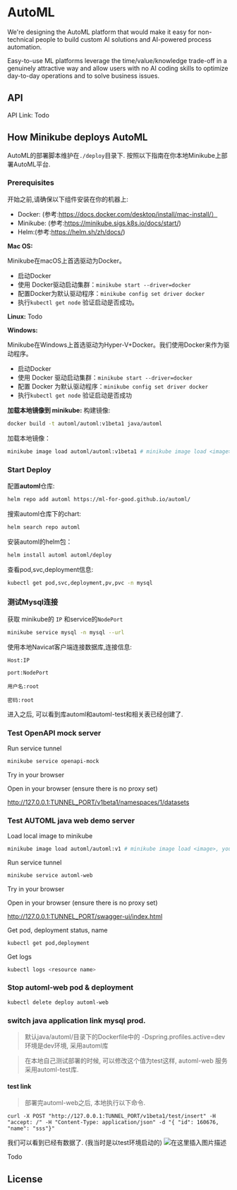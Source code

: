 # AutoML

We're designing the AutoML platform that would make it easy for non-technical people to build custom AI solutions and
AI-powered process automation.

Easy-to-use ML platforms leverage the time/value/knowledge trade-off in a genuinely attractive way and allow users with
no AI coding skills to optimize day-to-day operations and to solve business issues.

## API

API Link: Todo

## How Minikube deploys AutoML

AutoML的部署脚本维护在``./deploy``目录下.
按照以下指南在你本地Minikube上部署AutoML平台.

### Prerequisites

开始之前,请确保以下组件安装在你的机器上:

- Docker: (参考:https://docs.docker.com/desktop/install/mac-install/）
- Minikube:  (参考:https://minikube.sigs.k8s.io/docs/start/)
- Helm:(参考:https://helm.sh/zh/docs/)

**Mac OS:**

Minikube在macOS上首选驱动为Docker。

- 启动Docker
- 使用 Docker驱动启动集群：`minikube start --driver=docker`
- 配置Docker为默认驱动程序：`minikube config set driver docker`
- 执行`kubectl get node` 验证启动是否成功。

**Linux:** Todo

**Windows:**

Minikube在Windows上首选驱动为Hyper-V+Docker。我们使用Docker来作为驱动程序。

- 启动Docker
- 使用 Docker 驱动启动集群：`minikube start --driver=docker`
- 配置 Docker 为默认驱动程序：`minikube config set driver docker`
- 执行`kubectl get node` 验证启动是否成功


**加载本地镜像到 minikube:**
构建镜像:
```bash
docker build -t automl/automl:v1beta1 java/automl
```

加载本地镜像：
```bash
minikube image load automl/automl:v1beta1 # minikube image load <image>, your local image
```

### Start Deploy

配置**automl**仓库: 

```bash
helm repo add automl https://ml-for-good.github.io/automl/
```

搜索automl仓库下的chart:

```bash
helm search repo automl
```

安装automl的helm包：

```bash
helm install automl automl/deploy
```

查看pod,svc,deployment信息:

```bash
kubectl get pod,svc,deployment,pv,pvc -n mysql
```

### 测试Mysql连接

获取 minikube的 `IP` 和service的`NodePort`

```bash
minikube service mysql -n mysql --url
```

使用本地Navicat客户端连接数据库,连接信息:

``Host:IP``

``port:NodePort``

``用户名:root``

``密码:root``

进入之后, 可以看到库automl和automl-test和相关表已经创建了.

### Test OpenAPI mock server

Run service tunnel

```bash
minikube service openapi-mock
```

Try in your browser

Open in your browser (ensure there is no proxy set)

http://127.0.0.1:TUNNEL_PORT/v1beta1/namespaces/1/datasets

### Test AUTOML java web demo server

Load local image to minikube

```bash
minikube image load automl/automl:v1 # minikube image load <image>, your local image
```
Run service tunnel

```bash
minikube service automl-web
```

Try in your browser

Open in your browser (ensure there is no proxy set)

http://127.0.0.1:TUNNEL_PORT/swagger-ui/index.html

Get pod, deployment status, name
```bash
kubectl get pod,deployment
```

Get logs
```bash
kubectl logs <resource name>
```

### Stop automl-web pod & deployment

```bash
kubectl delete deploy automl-web
```

### switch java application link mysql prod.

> 默认java/automl/目录下的Dockerfile中的 -Dspring.profiles.active=dev 环境是dev环境, 采用automl库

> 在本地自己测试部署的时候, 可以修改这个值为test这样, automl-web 服务采用automl-test库.

#### test link

> 部署完automl-web之后, 本地执行以下命令.

```
curl -X POST "http://127.0.0.1:TUNNEL_PORT/v1beta1/test/insert" -H "accept: /" -H "Content-Type: application/json" -d "{ "id": 160676, "name": "sss"}"
```

我们可以看到已经有数据了. (我当时是以test环境启动的)
![在这里插入图片描述](https://img-blog.csdnimg.cn/e628364a4f1d4d89b7f25b5096a337bd.png)

Todo

## License
